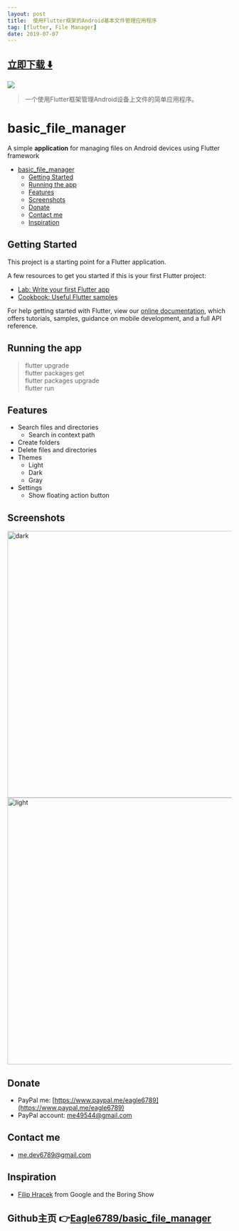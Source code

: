 ```yaml
---
layout: post
title:  使用Flutter框架的Android基本文件管理应用程序
tag: [flutter, File Manager]
date: 2019-07-07
---
```


 


## [立即下载 ️⬇️ ](https://codeload.github.com/Eagle6789/basic_file_manager/zip/master) 


 
![](https://flutterawesome.com/content/images/2019/06/basic_file_manager.jpg)
 
>
> 一个使用Flutter框架管理Android设备上文件的简单应用程序。
>

 
# basic_file_manager

A simple **application** for managing files on Android devices using Flutter framework

- [basic_file_manager](#basicfilemanager)
  - [Getting Started](#getting-started)
  - [Running the app](#running-the-app)
  - [Features](#features)
  - [Screenshots](#screenshots)
  - [Donate](#donate)
  - [Contact me](#contact-me)
  - [Inspiration](#inspiration)
  
## Getting Started

This project is a starting point for a Flutter application.

A few resources to get you started if this is your first Flutter project:

- [Lab: Write your first Flutter app](https://flutter.dev/docs/get-started/codelab)
- [Cookbook: Useful Flutter samples](https://flutter.dev/docs/cookbook)

For help getting started with Flutter, view our
[online documentation](https://flutter.dev/docs), which offers tutorials,
samples, guidance on mobile development, and a full API reference.

## Running the app

> flutter upgrade\
> flutter packages get\
> flutter packages upgrade\
> flutter run

## Features

- Search files and directories
  - Search in context path
- Create folders
- Delete files and directories
- Themes
  - Light
  - Dark
  - Gray
- Settings
  - Show floating action button

## Screenshots

<img src="https://raw.githubusercontent.com/Eagle6789/basic_file_manager/master/screenshots/all_dark.png?raw" alt="dark" width="650" height="600"/>
<img src="https://raw.githubusercontent.com/Eagle6789/basic_file_manager/master/screenshots/all_white.png?raw" alt="light" width="650" height="600"/> 

## Donate

- PayPal me: [https://www.paypal.me/eagle6789](https://www.paypal.me/eagle6789)
- PayPal account: me49544@gmail.com

## Contact me

- me.dev6789@gmail.com

## Inspiration

- [Filip Hracek](https://github.com/filiph) from Google and the Boring Show

## Github主页 👉[Eagle6789/basic_file_manager](http://github.com/Eagle6789/basic_file_manager)